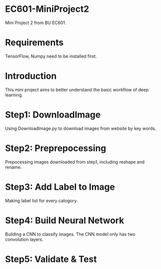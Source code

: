 # EC601-MiniProject2
Mini Project 2 from BU EC601.

# Requirements
TensorFlow, Numpy need to be installed first.

# Introduction
This mini project aims to better understand the basic workflow of deep learning.

# Step1: DownloadImage
Using DownloadImage.py to download images from website by key words.

# Step2: Preprepocessing
Prepocessing images downloaded from step1, including reshape and rename.

# Step3: Add Label to Image
Making label list for every catogory.

# Step4: Build Neural Network
Building a CNN to classify images. The CNN model only has two convolution layers.

# Step5: Validate & Test

